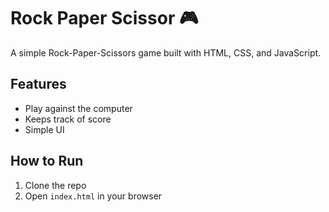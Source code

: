 # Rock Paper Scissor 🎮

A simple Rock-Paper-Scissors game built with HTML, CSS, and JavaScript.

## Features
- Play against the computer
- Keeps track of score
- Simple UI

## How to Run
1. Clone the repo
2. Open `index.html` in your browser

